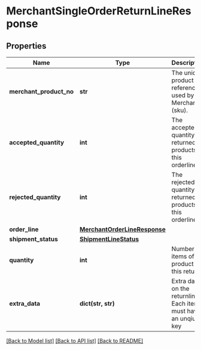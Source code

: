 # MerchantSingleOrderReturnLineResponse

## Properties
Name | Type | Description | Notes
------------ | ------------- | ------------- | -------------
**merchant_product_no** | **str** | The unique product reference used by the Merchant (sku). | [optional] 
**accepted_quantity** | **int** | The accepted quantity of returned products in this orderline. | [optional] 
**rejected_quantity** | **int** | The rejected quantity of returned products in this orderline. | [optional] 
**order_line** | [**MerchantOrderLineResponse**](MerchantOrderLineResponse.md) |  | [optional] 
**shipment_status** | [**ShipmentLineStatus**](ShipmentLineStatus.md) |  | [optional] 
**quantity** | **int** | Number of items of the product in this return. | 
**extra_data** | **dict(str, str)** | Extra data on the returnline. Each item must have an unqiue key | [optional] 

[[Back to Model list]](../README.md#documentation-for-models) [[Back to API list]](../README.md#documentation-for-api-endpoints) [[Back to README]](../README.md)

